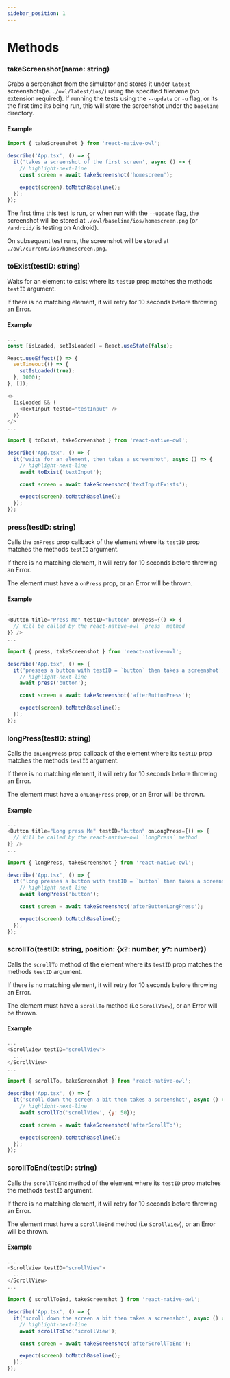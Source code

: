 ```yaml
---
sidebar_position: 1
---
```


# Methods

### takeScreenshot(name: string)

Grabs a screenshot from the simulator and stores it under `latest` screenshots(ie. `./owl/latest/ios/`) using the specified filename (no extension required). If running the tests using the `--update` or `-u` flag, or its the first time its being run, this will store the screenshot under the `baseline` directory.

#### Example

```js title="__tests__/App.owl.tsx"
import { takeScreenshot } from 'react-native-owl';

describe('App.tsx', () => {
  it('takes a screenshot of the first screen', async () => {
    // highlight-next-line
    const screen = await takeScreenshot('homescreen');

    expect(screen).toMatchBaseline();
  });
});
```

The first time this test is run, or when run with the `--update` flag, the screenshot will be stored at `./owl/baseline/ios/homescreen.png` (or `/android/` is testing on Android).

On subsequent test runs, the screenshot will be stored at `./owl/current/ios/homescreen.png`.

### toExist(testID: string)

Waits for an element to exist where its `testID` prop matches the methods `testID` argument.

If there is no matching element, it will retry for 10 seconds before throwing an Error.

#### Example

```js title="App.tsx"
...
const [isLoaded, setIsLoaded] = React.useState(false);

React.useEffect(() => {
  setTimeout(() => {
    setIsLoaded(true);
  }, 1000);
}, []);

<>
  {isLoaded && (
    <TextInput testId="testInput" />
  )}
</>
...
```

```js title="__tests__/App.owl.tsx"
import { toExist, takeScreenshot } from 'react-native-owl';

describe('App.tsx', () => {
  it('waits for an element, then takes a screenshot', async () => {
    // highlight-next-line
    await toExist('textInput');

    const screen = await takeScreenshot('textInputExists');

    expect(screen).toMatchBaseline();
  });
});
```

### press(testID: string)

Calls the `onPress` prop callback of the element where its `testID` prop matches the methods `testID` argument.

If there is no matching element, it will retry for 10 seconds before throwing an Error.

The element must have a `onPress` prop, or an Error will be thrown.

#### Example

```js title="App.tsx"
...
<Button title="Press Me" testID="button" onPress={() => {
  // Will be called by the react-native-owl `press` method
}} />
...
```

```js title="__tests__/App.owl.tsx"
import { press, takeScreenshot } from 'react-native-owl';

describe('App.tsx', () => {
  it('presses a button with testID = `button` then takes a screenshot', async () => {
    // highlight-next-line
    await press('button');

    const screen = await takeScreenshot('afterButtonPress');

    expect(screen).toMatchBaseline();
  });
});
```

### longPress(testID: string)

Calls the `onLongPress` prop callback of the element where its `testID` prop matches the methods `testID` argument.

If there is no matching element, it will retry for 10 seconds before throwing an Error.

The element must have a `onLongPress` prop, or an Error will be thrown.

#### Example

```js title="App.tsx"
...
<Button title="Long press Me" testID="button" onLongPress={() => {
  // Will be called by the react-native-owl `longPress` method
}} />
...
```

```js title="__tests__/App.owl.tsx"
import { longPress, takeScreenshot } from 'react-native-owl';

describe('App.tsx', () => {
  it('long presses a button with testID = `button` then takes a screenshot', async () => {
    // highlight-next-line
    await longPress('button');

    const screen = await takeScreenshot('afterButtonLongPress');

    expect(screen).toMatchBaseline();
  });
});
```

### scrollTo(testID: string, position: {x?: number, y?: number})

Calls the `scrollTo` method of the element where its `testID` prop matches the methods `testID` argument.

If there is no matching element, it will retry for 10 seconds before throwing an Error.

The element must have a `scrollTo` method (i.e `ScrollView`), or an Error will be thrown.

#### Example

```js title="App.tsx"
...
<ScrollView testID="scrollView">
  ...
</ScrollView>
...
```

```js title="__tests__/App.owl.tsx"
import { scrollTo, takeScreenshot } from 'react-native-owl';

describe('App.tsx', () => {
  it('scroll down the screen a bit then takes a screenshot', async () => {
    // highlight-next-line
    await scrollTo('scrollView', {y: 50});

    const screen = await takeScreenshot('afterScrollTo');

    expect(screen).toMatchBaseline();
  });
});
```

### scrollToEnd(testID: string)

Calls the `scrollToEnd` method of the element where its `testID` prop matches the methods `testID` argument.

If there is no matching element, it will retry for 10 seconds before throwing an Error.

The element must have a `scrollToEnd` method (i.e `ScrollView`), or an Error will be thrown.

#### Example

```js title="App.tsx"
...
<ScrollView testID="scrollView">
  ...
</ScrollView>
...
```

```js title="__tests__/App.owl.tsx"
import { scrollToEnd, takeScreenshot } from 'react-native-owl';

describe('App.tsx', () => {
  it('scroll down the screen a bit then takes a screenshot', async () => {
    // highlight-next-line
    await scrollToEnd('scrollView');

    const screen = await takeScreenshot('afterScrollToEnd');

    expect(screen).toMatchBaseline();
  });
});
```
